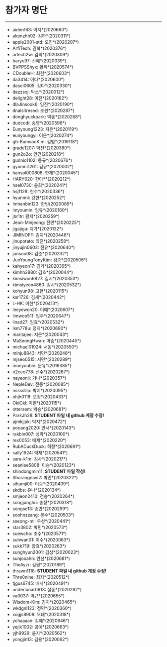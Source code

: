 # 참가자 명단
-------------

* aiden163: 이지*(2020660*)
* alqmzhh92: 김하*(2020311*)
* apple2001-std: 오진*(2020207*)
* ArfiTech: 권혁*(2020376*)
* artech2w: 김희*(2020309*)
* baryu97: 선예*(2020039*)
* BVPPSShyx: 황욕*(2020574*)
* CDoubleH: 최현*(2020603*)
* da3414: 이다*(2020600*)
* dasol0605: 김다*(2020330*)
* dazzsoj: 박소*(2020012*)
* delight28: 이진*(2020182*)
* dlaJinsook6: 임진*(2020190*)
* dnalsitresed: 조원*(2020287*)
* donghyuckpark: 박동*(2020268*)
* dudcodi: 송영*(2020596*)
* Eunyoung1223: 지은*(2020119*)
* eunyoungyi: 이은*(2020274*)
* gh-BumsooKim: 김범*(2019118*)
* grade1207: 박진*(2020380*)
* gun2o2o: 안건(2020218*)
* gunnio1102: 동규*(2020676*)
* gyumni1261: 김규*(2020002*)
* hansol000808: 한재*(2020045*)
* HARY020: 한아**(2020212*)
* hsel0730: 윤희*(2020241*)
* hsj1128: 한수*(2020336*)
* hyunnni: 강현*(2020252*)
* Imhanbin123: 한빈(2020089*)
* imyoumin: 임유*(2020160*)
* jbr1tr: 황지*(2020259*)
* Jeon-Minjeong: 전민*(2020225*)
* jigajiga: 지가*(2020132*)
* JIMINOFF: 김지*(2020446*)
* jinupotato: 최진*(2020258*)
* jinyujin0602: 진유*(2020640*)
* junsoo08: 김준*(2020232*)
* JunYoungTonyKim: 김준*(2020506*)
* kahyeon17: 김가*(2020395*)
* kimhh2880: 김호*(2020044*)
* kimsiwon6827: 김시*(2020353*)
* kimsiyeon4860: 김시*(2020532*)
* kohyun98: 고현*(2020115*)
* ksr1726: 김세*(2020442*)
* L-HK: 이한*(2020413*)
* leeyewon20: 이예*(2020607*)
* limwoo511: 임우*(2020647*)
* linad27: 임효*(2020532*)
* lkm778u: 정지*(2020690*)
* maritajee: 지은*(2020043*)
* MaSeongHwan: 마승*(2020445*)
* michael01924: 서동*(2020550*)
* minju8843: 서민*(2020248*)
* mjseo0515: 서민*(2020289*)
* munyoubin: 문유*(2019385*)
* n2ceo778: 신수*(2020267*)
* nayeonii: 기나*(2020357*)
* NepleDev: 전종*(2020085*)
* nsssslllp: 박지*(2020095*)
* ohjh0118: 오정*(2020433*)
* OkiOkl: 이한*(2020115*)
* ottersem: 박승*(2020681*)
* ParkJh38: **STUDENT 파일 내 github 계정 수정!**
* pjmkjjpk: 박지*(2020472*)
* pooang2020: 안서*(2020143*)
* rakbin007: 성락*(2020100*)
* rex0053: 배제*(2020220*)
* RubADuckDuck: 허정*(2020691*)
* sally1924: 박채*(2020541*)
* sara-k1m: 김사*(2020217*)
* seanlee5808: 이승*(2020123*)
* shindongmin11: **STUDENT 파일 작성!**
* Shorangnavi2: 박민*(2020322*)
* sihumji00: 이승*(2020409*)
* skdbs: 유나*(2020134*)
* smjeon2410: 전승*(2020264*)
* songjunghu: 송정*(2020318*)
* songse13: 송민*(2020299*)
* soohnzzang: 문수*(2020503*)
* sseong-mi: 우성*(2020441*)
* star3802: 박민*(2020573*)
* suewcho: 조수*(2020571*)
* suhwan01: 이수*(2020063*)
* sukk719: 장효*(2020263*)
* sunghyun2001: 김성*(2020023*)
* sunjooahn: 안선*(2020681*)
* TheAyzr: 김권*(2020189*)
* thrawn1118: **STUDENT 파일 내 github 계정 수정!**
* Thre0nine: 최지*(2020512*)
* tjgus6745: 배서*(2020491*)
* underlunar0613: 설동*(2020292*)
* va0037: 박규*(2020655*)
* Wisdom-Kim: 김지*(2020465*)
* wkdgnl123: 정민*(2020360*)
* xogjs9908: 오태*(2020318*)
* ychaaaan: 김예*(2020646*)
* yejik1002: 공예*(2020663*)
* yjh9929: 윤지*(2020562*)
* yongjin13: 김용*(2020062*)
